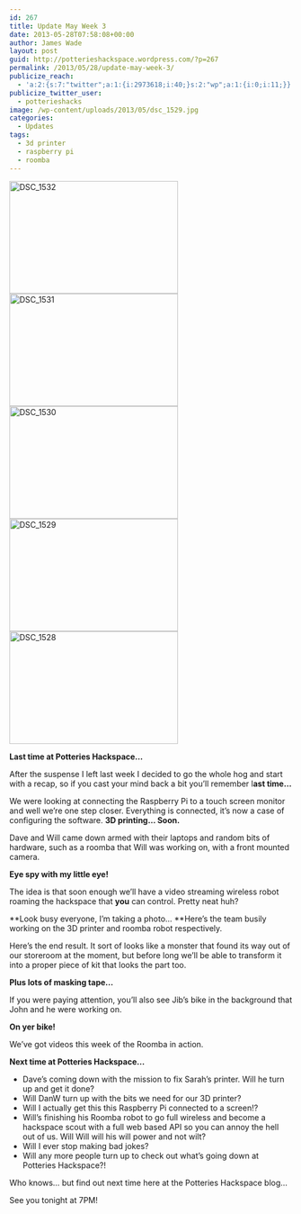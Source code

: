 ```yaml
---
id: 267
title: Update May Week 3
date: 2013-05-28T07:58:08+00:00
author: James Wade
layout: post
guid: http://potterieshackspace.wordpress.com/?p=267
permalink: /2013/05/28/update-may-week-3/
publicize_reach:
  - 'a:2:{s:7:"twitter";a:1:{i:2973618;i:40;}s:2:"wp";a:1:{i:0;i:11;}}'
publicize_twitter_user:
  - potterieshacks
image: /wp-content/uploads/2013/05/dsc_1529.jpg
categories:
  - Updates
tags:
  - 3d printer
  - raspberry pi
  - roomba
---
```

[<img class="alignleft" alt="DSC_1532" src="/wp-content/uploads/2013/05/dsc_1532.jpg?w=300" width="300" height="200" />](/wp-content/uploads/2013/05/dsc_1532.jpg)[<img class="alignleft" alt="DSC_1531" src="/wp-content/uploads/2013/05/dsc_1531.jpg?w=300" width="300" height="200" />](/wp-content/uploads/2013/05/dsc_1531.jpg)[<img class="alignleft" alt="DSC_1530" src="/wp-content/uploads/2013/05/dsc_1530.jpg?w=300" width="300" height="200" />](/wp-content/uploads/2013/05/dsc_1530.jpg)[<img class="alignleft" alt="DSC_1529" src="/wp-content/uploads/2013/05/dsc_1529.jpg?w=300" width="300" height="200" />](/wp-content/uploads/2013/05/dsc_1529.jpg)[<img class="alignleft" alt="DSC_1528" src="/wp-content/uploads/2013/05/dsc_1528.jpg?w=300" width="300" height="200" />](/wp-content/uploads/2013/05/dsc_1528.jpg)

**Last time at Potteries Hackspace&#8230;**

After the suspense I left last week I decided to go the whole hog and start with a recap, so if you cast your mind back a bit you&#8217;ll remember l**ast time&#8230;**

We were looking at connecting the Raspberry Pi to a touch screen monitor and well we&#8217;re one step closer. Everything is connected, it&#8217;s now a case of configuring the software. **3D printing&#8230; Soon.**

Dave and Will came down armed with their laptops and random bits of hardware, such as a roomba that Will was working on, with a front mounted camera.

**Eye spy with my little eye!**

The idea is that soon enough we&#8217;ll have a video streaming wireless robot roaming the hackspace that **you** can control. Pretty neat huh?

**Look busy everyone, I&#8217;m taking a photo&#8230; **Here&#8217;s the team busily working on the 3D printer and roomba robot respectively.

Here&#8217;s the end result. It sort of looks like a monster that found its way out of our storeroom at the moment, but before long we&#8217;ll be able to transform it into a proper piece of kit that looks the part too.

**Plus lots of masking tape&#8230;**

If you were paying attention, you&#8217;ll also see Jib&#8217;s bike in the background that John and he were working on.

**On yer bike!**

We&#8217;ve got videos this week of the Roomba in action.

<span class="embed-youtube" style="text-align:center; display: block;"></span> <span class="embed-youtube" style="text-align:center; display: block;"></span> 

**Next time at Potteries Hackspace&#8230;**

  * Dave&#8217;s coming down with the mission to fix Sarah&#8217;s printer. Will he turn up and get it done?
  * Will DanW turn up with the bits we need for our 3D printer?
  * Will I actually get this this Raspberry Pi connected to a screen!?
  * Will&#8217;s finishing his Roomba robot to go full wireless and become a hackspace scout with a full web based API so you can annoy the hell out of us. Will Will will his will power and not wilt?
  * Will I ever stop making bad jokes?
  * Will any more people turn up to check out what&#8217;s going down at Potteries Hackspace?!

Who knows&#8230; but find out next time here at the Potteries Hackspace blog&#8230;

See you tonight at 7PM!